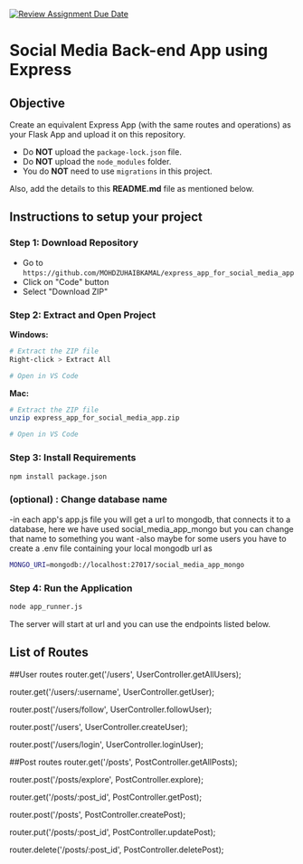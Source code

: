 [![Review Assignment Due Date](https://classroom.github.com/assets/deadline-readme-button-22041afd0340ce965d47ae6ef1cefeee28c7c493a6346c4f15d667ab976d596c.svg)](https://classroom.github.com/a/Ey-oxgvO)
# Social Media Back-end App using Express
## Objective
Create an equivalent Express App (with the same routes and operations) as your Flask App and upload it on this repository.
* Do **NOT** upload the `package-lock.json` file.
* Do **NOT** upload the `node_modules` folder.
* You do **NOT** need to use `migrations` in this project.

Also, add the details to this **README.md** file as mentioned below.

## Instructions to setup your project
### Step 1: Download Repository
- Go to `https://github.com/MOHDZUHAIBKAMAL/express_app_for_social_media_app`
- Click on "Code" button
- Select "Download ZIP"

### Step 2: Extract and Open Project
**Windows:**
```bash
# Extract the ZIP file
Right-click > Extract All

# Open in VS Code
```

**Mac:**
```bash
# Extract the ZIP file
unzip express_app_for_social_media_app.zip

# Open in VS Code
```

### Step 3: Install Requirements
```bash
npm install package.json
```
### (optional) : Change database name
-in each app's app.js file you will get a url to mongodb, that connects it to a database, here we have used social_media_app_mongo but you can change that name to something you want
-also maybe for some users you have to create a .env file containing your local mongodb url as 
```bash
MONGO_URI=mongodb://localhost:27017/social_media_app_mongo
```



### Step 4: Run the Application
```bash
node app_runner.js
```

The server will start at url and you can use the endpoints listed below.


## List of Routes

##User routes
router.get('/users', UserController.getAllUsers);

router.get('/users/:username', UserController.getUser);

router.post('/users/follow', UserController.followUser);

router.post('/users', UserController.createUser);

router.post('/users/login', UserController.loginUser);

##Post routes
router.get('/posts', PostController.getAllPosts);

router.post('/posts/explore', PostController.explore);

router.get('/posts/:post_id', PostController.getPost);

router.post('/posts', PostController.createPost);

router.put('/posts/:post_id', PostController.updatePost);

router.delete('/posts/:post_id', PostController.deletePost);
